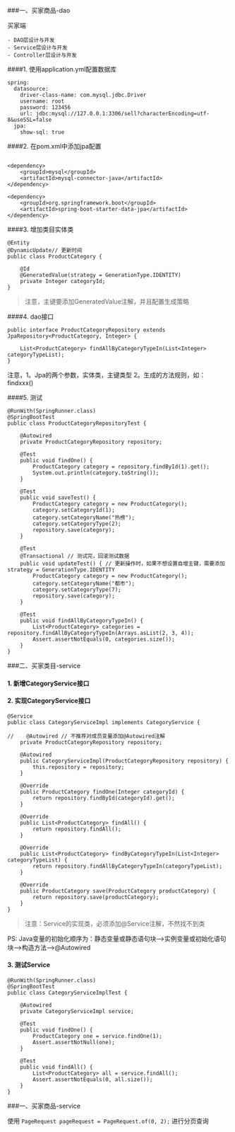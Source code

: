 ###一、买家商品-dao

   买家端
   
    - DAO层设计与开发
    - Service层设计与开发
    - Controller层设计与开发
   

####1. 使用application.yml配置数据库

```
spring:
  datasource:
    driver-class-name: com.mysql.jdbc.Driver
    username: root
    password: 123456
    url: jdbc:mysql://127.0.0.1:3306/sell?characterEncoding=utf-8&useSSL=false
  jpa:
    show-sql: true
```

####2. 在pom.xml中添加jpa配置

```

<dependency>
    <groupId>mysql</groupId>
    <artifactId>mysql-connector-java</artifactId>
</dependency>

<dependency>
    <groupId>org.springframework.boot</groupId>
    <artifactId>spring-boot-starter-data-jpa</artifactId>
</dependency>
```

####3. 增加类目实体类

```
@Entity
@DynamicUpdate// 更新时间
public class ProductCategory {

    @Id
    @GeneratedValue(strategy = GenerationType.IDENTITY)
    private Integer categoryId;
}
```

> 注意，主键要添加GeneratedValue注解，并且配置生成策略

####4. dao接口

```
public interface ProductCategoryRepository extends JpaRepository<ProductCategory, Integer> {

    List<ProductCategory> findAllByCategoryTypeIn(List<Integer> categoryTypeList);
}
```

注意，1。Jpa的两个参数，实体类，主键类型
     2。生成的方法规则，如：findxxx()
     
####5. 测试

```
@RunWith(SpringRunner.class)
@SpringBootTest
public class ProductCategoryRepositoryTest {

    @Autowired
    private ProductCategoryRepository repository;

    @Test
    public void findOne() {
        ProductCategory category = repository.findById(1).get();
        System.out.println(category.toString());
    }

    @Test
    public void saveTest() {
        ProductCategory category = new ProductCategory();
        category.setCategoryId(1);
        category.setCategoryName("热榜");
        category.setCategoryType(2);
        repository.save(category);
    }

    @Test
    @Transactional // 测试完，回滚测试数据
    public void updateTest() { // 更新操作时，如果不想设置自增主键，需要添加strategy = GenerationType.IDENTITY
        ProductCategory category = new ProductCategory();
        category.setCategoryName("都市");
        category.setCategoryType(7);
        repository.save(category);
    }

    @Test
    public void findAllByCategoryTypeIn() {
        List<ProductCategory> categories = repository.findAllByCategoryTypeIn(Arrays.asList(2, 3, 4));
        Assert.assertNotEquals(0, categories.size());
    }
}
```

###二、买家类目-service

#### 1. 新增CategoryService接口

#### 2. 实现CategoryService接口

```
@Service
public class CategoryServiceImpl implements CategoryService {

//    @Autowired // 不推荐对成员变量添加@Autowired注解
    private ProductCategoryRepository repository;

    @Autowired
    public CategoryServiceImpl(ProductCategoryRepository repository) {
        this.repository = repository;
    }

    @Override
    public ProductCategory findOne(Integer categoryId) {
        return repository.findById(categoryId).get();
    }

    @Override
    public List<ProductCategory> findAll() {
        return repository.findAll();
    }

    @Override
    public List<ProductCategory> findByCategoryTypeIn(List<Integer> categoryTypeList) {
        return repository.findAllByCategoryTypeIn(categoryTypeList);
    }

    @Override
    public ProductCategory save(ProductCategory productCategory) {
        return repository.save(productCategory);
    }
}
```

> 注意：Service的实现类，必须添加@Service注解，不然找不到类

PS: Java变量的初始化顺序为：静态变量或静态语句块–>实例变量或初始化语句块–>构造方法–>@Autowired

#### 3. 测试Service

```
@RunWith(SpringRunner.class)
@SpringBootTest
public class CategoryServiceImplTest {

    @Autowired
    private CategoryServiceImpl service;

    @Test
    public void findOne() {
        ProductCategory one = service.findOne(1);
        Assert.assertNotNull(one);
    }

    @Test
    public void findAll() {
        List<ProductCategory> all = service.findAll();
        Assert.assertNotEquals(0, all.size());
    }
}
```

###一、买家商品-service

使用 `PageRequest pageRequest = PageRequest.of(0, 2);` 进行分页查询